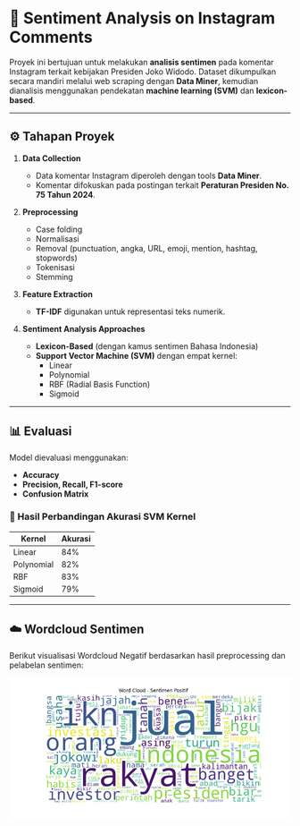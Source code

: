 # 📝 Sentiment Analysis on Instagram Comments

Proyek ini bertujuan untuk melakukan **analisis sentimen** pada komentar Instagram terkait kebijakan Presiden Joko Widodo. Dataset dikumpulkan secara mandiri melalui web scraping dengan **Data Miner**, kemudian dianalisis menggunakan pendekatan **machine learning (SVM)** dan **lexicon-based**.

---

## ⚙️ Tahapan Proyek
1. **Data Collection**
   - Data komentar Instagram diperoleh dengan tools **Data Miner**.  
   - Komentar difokuskan pada postingan terkait **Peraturan Presiden No. 75 Tahun 2024**.  

2. **Preprocessing**
   - Case folding
   - Normalisasi  
   - Removal (punctuation, angka, URL, emoji, mention, hashtag, stopwords)  
   - Tokenisasi  
   - Stemming

3. **Feature Extraction**
   - **TF-IDF** digunakan untuk representasi teks numerik.  

4. **Sentiment Analysis Approaches**
   - **Lexicon-Based** (dengan kamus sentimen Bahasa Indonesia)  
   - **Support Vector Machine (SVM)** dengan empat kernel:  
     - Linear  
     - Polynomial  
     - RBF (Radial Basis Function)  
     - Sigmoid  

---

## 📊 Evaluasi
Model dievaluasi menggunakan:  
- **Accuracy**  
- **Precision, Recall, F1-score**  
- **Confusion Matrix**

### 📌 Hasil Perbandingan Akurasi SVM Kernel
| Kernel      | Akurasi |
|-------------|---------|
| Linear      | 84%     |
| Polynomial  | 82%     |
| RBF         | 83%     |
| Sigmoid     | 79%     |

---

## ☁️ Wordcloud Sentimen

Berikut visualisasi Wordcloud Negatif berdasarkan hasil preprocessing dan pelabelan sentimen:

  ![Wordcloud Negatif](/wordcloud.png)
